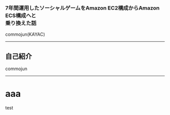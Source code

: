 ### 7年間運用したソーシャルゲームをAmazon EC2構成からAmazon ECS構成へと<br>乗り換えた話
commojun(KAYAC)

---

## 自己紹介

commojun

---

# aaa

test

